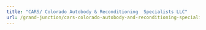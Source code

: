 ```yaml
---
title: "CARS/ Colorado Autobody & Reconditioning  Specialists LLC"
url: /grand-junction/cars-colorado-autobody-and-reconditioning-specialists-llc/
---
```

